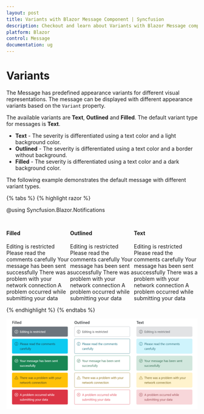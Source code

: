 ```yaml
---
layout: post
title: Variants with Blazor Message Component | Syncfusion
description: Checkout and learn about Variants with Blazor Message component in Blazor Server App and Blazor WebAssembly App.
platform: Blazor
control: Message
documentation: ug
---
```


# Variants

The Message has predefined appearance variants for different visual representations. The message can be displayed with different appearance variants based on the `Variant` property.

The available variants are **Text**, **Outlined** and **Filled**. The default variant type for messages is **Text**.
* **Text** - The severity is differentiated using a text color and a light background color.
* **Outlined** - The severity is differentiated using a text color and a border without background.
* **Filled** - The severity is differentiated using a text color and a dark background color.

The following example demonstrates the default message with different variant types.

{% tabs %}
{% highlight razor %}

@using Syncfusion.Blazor.Notifications

<div class="msg-variant-section">
	<div class="content-section">
    <h4>Filled</h4>
    <SfMessage Variant="MessageVariant.Filled">Editing is restricted</SfMessage>
    <SfMessage Severity="MessageSeverity.Info" Variant="MessageVariant.Filled">Please read the comments carefully</SfMessage>
    <SfMessage Severity="MessageSeverity.Success" Variant="MessageVariant.Filled">Your message has been sent successfully</SfMessage>
    <SfMessage Severity="MessageSeverity.Warning" Variant="MessageVariant.Filled">There was a problem with your network connection</SfMessage>
    <SfMessage Severity="MessageSeverity.Error" Variant="MessageVariant.Filled">A problem occurred while submitting your data</SfMessage>
  </div>
	  <div class="content-section">
      <h4>Outlined</h4>
      <SfMessage Variant="MessageVariant.Outlined">Editing is restricted</SfMessage>
      <SfMessage Severity="MessageSeverity.Info" Variant="MessageVariant.Outlined">Please read the comments carefully</SfMessage>
      <SfMessage Severity="MessageSeverity.Success" Variant="MessageVariant.Outlined">Your message has been sent successfully</SfMessage>
      <SfMessage Severity="MessageSeverity.Warning" Variant="MessageVariant.Outlined">There was a problem with your network connection</SfMessage>
      <SfMessage Severity="MessageSeverity.Error" Variant="MessageVariant.Outlined">A problem occurred while submitting your data</SfMessage>
    </div>
    <div class="content-section">
      <h4>Text</h4>
      <SfMessage>Editing is restricted</SfMessage>
      <SfMessage Severity="MessageSeverity.Info">Please read the comments carefully</SfMessage>
      <SfMessage Severity="MessageSeverity.Success">Your message has been sent successfully</SfMessage>
      <SfMessage Severity="MessageSeverity.Warning">There was a problem with your network connection</SfMessage>
      <SfMessage Severity="MessageSeverity.Error">A problem occurred while submitting your data</SfMessage>
    </div>    
</div>

<style>
.msg-variant-section .content-section {
  margin: 0 auto;
  max-width: 520px;
  padding-top: 10px;
}

.msg-variant-section .e-message {
  margin: 10px;
}

.msg-variant-section {
  display: flex;
}
</style>
    
{% endhighlight %}
{% endtabs %}

![Message Variants](./images/message-variants.png)

